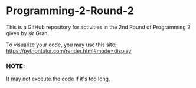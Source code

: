 # Programming-2-Round-2
This is a GitHub repository for activities in the 2nd Round of Programming 2 given by sir Gran.

To visualize your code, you may use this site:
https://pythontutor.com/render.html#mode=display

### **NOTE:**
It may not exceute the code if it's too long.
